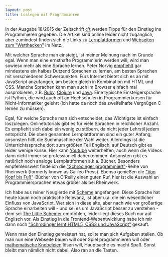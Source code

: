 ```yaml
---
layout: post
title: Loslegen mit Programmieren
---
```


In der Ausgabe 18/2015 der Zeitschrift [c't](https://heise.de) werden Tipps für den Einstieg ins Programmieren gegeben. Die Artikel sind online leider nicht zugänglich, aber zumindest finden sich die Links zu [Lernplattformen](https://ct.de/yku1) und [Webseiten zum "Wetthacken"](https://ym9c) im Netz.

Mit welcher Sprache man einsteigt, ist meiner Meinung nach im Grunde egal. Wenn man eine ernsthafte Programmierin werden will, wird man sowieso mehr als eine Sprache lernen. Peter Norvig [empfiehlt](http://norvig.com/21-days.html) gar mindestens ein halbes Dutzend Sprachen zu lernen, am besten Sprachen mit verschiedenen Schwerpunkten. Fürs Internet bietet sich es an mit JavaScript anzufangen, am besten gleich in Kombination mit HTML und CSS. Manche Sprachen kann man auch im Browser einfach mal ausprobieren, z.B. [Ruby](http://tryruby.org/),  [Clojure](http://www.tryclj.com/) und  [Java](http://www.learnjavaonline.org/en/Welcome). Eine typische Einsteigersprache ist Python, die wird auch oft an Hochschulen in Programmierkursen für Nicht-Informatiker gelehrt (ich hatte da noch das zweifelhafte Vergnügen C lernen zu müssen).

<!--more-->

Egal, für welche Sprache man sich entscheidet, das Wichtigste ist einfach loszulegen. Onlinetutorials gibt es für viele Sprachen in reichlicher Anzahl. Es empfiehlt sich dabei ein wenig zu stöbern, da nicht jeder Lehrstil jedem entspricht. Die oben genannten Lernplattformen sind ein guter Anfang, ansonsten hilft die Suchmaschine der Wahl weiter. Allerdings ist die Unterrichtssprache dort zum größten Teil Englisch, auf Deutsch gibt es leider wenige Kurse. Hier kann [Youtube](https://youtube.com) weiterhelfen, auch wenn die Videos dann nicht immer so professioniell daherkommen.
Ansonsten gibt es natürlich noch analoge Lernplattformen a.k.a. Bücher. Besonders empfehlenswert finde ich die ["Schrödinger programmiert"](https://www.rheinwerk-verlag.de/programmierung/schrodinger-programmiert/)-Reihe von Rheinwerk (formerly known as Galileo Press). Ebenso genießen die ["Von Kopf bis Fuß"](http://www.oreilly.de/headfirst/)-Bücher von O'Reilly einen guten Ruf, hier ist die Auswahl an Programmiersprachen etwas größer als bei Rheinwerk.

Ich habe aus reiner Neugierde mit [Scheme](https://de.wikipedia.org/wiki/Scheme) angefangen. Diese Sprache hat heute kaum noch praktische Relevanz, ist aber u.a. die ein wesentlicher Einfluss von JavaScript. Wer sich in diese alte, aber nach wie vor großartige Sprache einarbeiten will - und sei es um JavaScript besser zu verstehen -  dem sei [The Little Schemer](https://mitpress.mit.edu/books/little-schemer) empfohlen, leider liegt dieses Buch nur auf Englisch vor. Als Einstieg in die Frontend-Webentwicklung habe ich mir dann noch ["Schrödinger lernt HTML5, CSS3 und JavaScript"](https://www.rheinwerk-verlag.de/schrodinger-lernt-html5-css3-und-javascript_3277/) gekauft.

Wenn man den Einstieg gemeistert hat, sollte man sich Aufgaben stellen. Ob man nun eine Webseite bauen will oder Spiel programmieren will oder [mathematische Knobeleien](https://projecteuler.net/) lösen will, Hauptsache es macht Spaß. Sonst bleibt man nämlich nicht dabei. Also ran an die Tasten.
